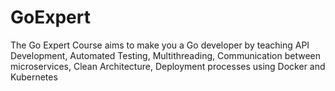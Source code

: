 # GoExpert
The Go Expert Course aims to make you a Go developer by teaching API Development, Automated Testing, Multithreading, Communication between microservices, Clean Architecture, Deployment processes using Docker and Kubernetes
